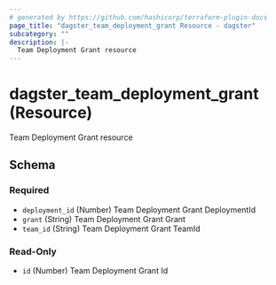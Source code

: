 ```yaml
---
# generated by https://github.com/hashicorp/terraform-plugin-docs
page_title: "dagster_team_deployment_grant Resource - dagster"
subcategory: ""
description: |-
  Team Deployment Grant resource
---
```


# dagster_team_deployment_grant (Resource)

Team Deployment Grant resource



<!-- schema generated by tfplugindocs -->
## Schema

### Required

- `deployment_id` (Number) Team Deployment Grant DeploymentId
- `grant` (String) Team Deployment Grant Grant
- `team_id` (String) Team Deployment Grant TeamId

### Read-Only

- `id` (Number) Team Deployment Grant Id
